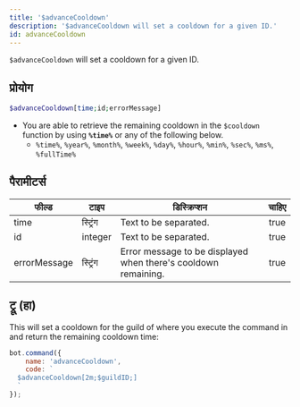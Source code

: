 ```yaml
---
title: '$advanceCooldown'
description: '$advanceCooldown will set a cooldown for a given ID.'
id: advanceCooldown
---
```


`$advanceCooldown` will set a cooldown for a given ID.

## प्रोयोग

```php
$advanceCooldown[time;id;errorMessage]
```

* You are able to retrieve the remaining cooldown in the `$cooldown` function by using **`%time%`** or any of the following below.
    * `%time%`, `%year%`, `%month%`, `%week%`, `%day%`, `%hour%`, `%min%`, `%sec%`, `%ms%`, `%fullTime%`

## पैरामीटर्स

| फील्ड        | टाइप     | डिस्क्रिप्शन                                                   | चाहिए |
| ------------ | -------- | -------------------------------------------------------------- |:-----:|
| time         | स्ट्रिंग | Text to be separated.                                          | true  |
| id           | integer  | Text to be separated.                                          | true  |
| errorMessage | स्ट्रिंग | Error message to be displayed when there's cooldown remaining. | true  |

## ट्रू (हा)

This will set a cooldown for the guild of where you execute the command in and return the remaining cooldown time:

```javascript
bot.command({
    name: 'advanceCooldown',
    code: `
  $advanceCooldown[2m;$guildID;]
  `
});
```